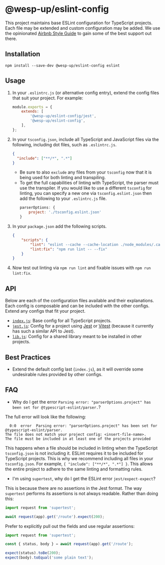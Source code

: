 # @wesp-up/eslint-config

This project maintains base ESLint configuration for TypeScript projects. Each file may be extended and custom configuration may be added. We use the opinionated [Airbnb Style Guide](https://github.com/airbnb/javascript) to gain some of the best support out there.

## Installation

```shell
npm install --save-dev @wesp-up/eslint-config eslint
```

## Usage

1. In your `.eslintrc.js` (or alternative config entry), extend the config files that suit your project. For example:
    ```javascript
    module.exports = {
        extends: [
            '@wesp-up/eslint-config/jest',
            '@wesp-up/eslint-config',
        ],
    };
    ```
2. In your `tsconfig.json`, include all TypeScript and JavaScript files via the following, including dot files, such as `.eslintrc.js`.
    ```json
    {
      "include": ["**/*", ".*"]
    }
    ```
    - Be sure to also `exclude` any files from your `tsconfig` now that it is being used for both linting and transpiling.
    - To get the full capabilities of linting with TypeScript, the parser must use the transpiler. If you would like to use a different `tsconfig` for linting, you can specify a new one via `tsconfig.eslint.json` then add the following to your `.eslintrc.js` file.
        ```javascript
        parserOptions: {
            project: './tsconfig.eslint.json'
        }
        ```
3. In your `package.json` add the following scripts.
    ```json
    {
        "scripts": {
            "lint": "eslint --cache --cache-location ./node_modules/.cache/eslint .",
            "lint:fix": "npm run lint -- --fix"
        }
    }
    ```
4. Now test out linting via `npm run lint` and fixable issues with `npm run lint:fix`.

## API

Below are each of the configuration files available and their explanations. Each config is composable and can be included with the other configs. Extend any configs that fit your project.

- [`index.js`](./index.js): Base config for all TypeScript projects.
- [`jest.js`](./jest.js): Config for a project using [Jest](https://jestjs.io/) or [Vitest](https://vitest.dev/) (because it currently has such a similar API to Jest).
- [`lib.js`](./lib.js): Config for a shared library meant to be installed in other projects.

## Best Practices

- Extend the default config last (`index.js`), as it will override some undesirable rules provided by other configs.

## FAQ

- Why do I get the error `Parsing error: "parserOptions.project" has been set for @typescript-eslint/parser.`?

The full error will look like the following:

```
  0:0  error  Parsing error: "parserOptions.project" has been set for @typescript-eslint/parser.
The file does not match your project config: <insert-file-name>.
The file must be included in at least one of the projects provided
```

This happens when a file should be included in linting when the TypeScript `tsconfig.json` is not including it. ESLint requires it to be included for TypeScript projects. This is why we recommend including all files in your `tsconfig.json`. For example, `{ "include": ["**/*", ".*"] }`. This allows the entire project to adhere to the same linting and formatting rules.

- I'm using `supertest`, why do I get the ESLint error `jest/expect-expect`?

This is because there are no assertions in the Jest format. The way `supertest` performs its assertions is not always readable. Rather than doing this:

```typescript
import request from 'supertest';

await request(app).get('/route').expect(200);
```

Prefer to explicitly pull out the fields and use regular assertions:

```typescript
import request from 'supertest';

const { status, body } = await request(app).get('/route');

expect(status).toBe(200);
expect(body).toEqual('some plain text');
```
